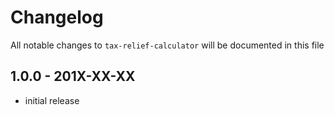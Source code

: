 # Changelog

All notable changes to `tax-relief-calculator` will be documented in this file

## 1.0.0 - 201X-XX-XX

- initial release
